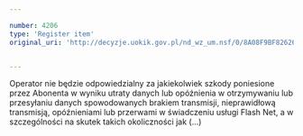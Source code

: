 ```yaml
---

number: 4206
type: 'Register item'
original_uri: 'http://decyzje.uokik.gov.pl/nd_wz_um.nsf/0/8A08F9BF826260D3C1257B04003DE7C1?OpenDocument'


---
```


Operator nie będzie odpowiedzialny za jakiekolwiek szkody poniesione przez Abonenta w wyniku utraty danych lub opóźnienia w otrzymywaniu lub przesyłaniu danych spowodowanych brakiem transmisji, nieprawidłową transmisją, opóźnieniami lub przerwami w świadczeniu usługi Flash Net, a w szczególności na skutek takich okoliczności jak (...)
